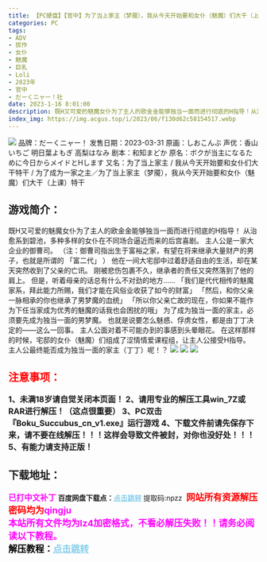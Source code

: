 ```yaml
---
title: 【PC硬盘】【官中】为了当上家主（梦魇），我从今天开始要和女仆（魅魔）们大干（上课）特干（ボクが当主になるために今日からメイドとHします）
categories: PC
tags:
- ADV
- 拔作
- 女仆
- 魅魔
- 巨乳
- Loli
- 2023年
- 官中
- だーくニャー！社
date: 2023-1-16 8:01:00
description: 既H又可爱的魅魔女仆为了主人的欧金金能够独当一面而进行彻底的H指导！从治愈系到碧池，多种多样的女仆在不同场合逼近而来的后宫喜剧。主人公是一家大企业的御曹司。他在一间大宅邸中过着舒适自由的生活，却在某天突然收到了父亲的亡讯。
index_img: https://img.acgus.top/i/2023/06/f130d62c58154517.webp
---
```

![](https://img.acgus.top/i/2023/06/f130d62c58154517.webp)
品牌：だーくニャー！
发售日期：2023-03-31
原画：しおこんぶ
声优：香山いちご 明日葉よもぎ 高梨はなみ
剧本：和知まどか
原名：ボクが当主になるために今日からメイドとHします
又名：为了当上家主 / 我从今天开始要和女仆们大干特干 / 为了成为一家之主／为了当上家主（梦魇），我从今天开始要和女仆（魅魔）们大干（上课）特干

## 游戏简介：
既H又可爱的魅魔女仆为了主人的欧金金能够独当一面而进行彻底的H指导！
从治愈系到碧池，多种多样的女仆在不同场合逼近而来的后宫喜剧。
主人公是一家大企业的御曹司。
（注：御曹司指出生于富裕之家，有望在将来继承大量财产的男子，也就是所谓的 「富二代」 ）
他在一间大宅邸中过着舒适自由的生活，却在某天突然收到了父亲的亡讯。
刚被悲伤包裹不久，继承者的责任又突然落到了他的肩上。
但是，听着母亲的话总有什么不对劲的地方……
「我们是代代相传的魅魔家系，拜此能力所赐，我们才能在风俗业收获了如今的财富」
「然后，和你父亲一脉相承的你也继承了男梦魔的血统」
「所以你父亲亡故的现在，你如果不能作为下任当家成为优秀的魅魔的话我也会困扰的哦」
为了成为独当一面的家主，必须要先成为独当一面的男梦魔。
也就是说要怎么魅惑、俘虏女性，都是由丁丁决定的——这么一回事。
主人公面对着不可能办到的事感到头晕眼花。
在这样那样的时候，宅邸的女仆（魅魔）们组成了涩情情爱课程组，让主人公接受H指导。
主人公最终能否成为独当一面的家主（丁丁）呢！？
![](https://img.acgus.top/i/2023/06/01295a3755154554.webp)
![](https://img.acgus.top/i/2023/06/2435f6ea49154542.webp)
![](https://img.acgus.top/i/2023/06/c000fc818f154530.webp)





## <font color=#FF0000 >注意事项：</font>
<font size=3><b>1、未满18岁请自觉关闭本页面！
2、请用专业的解压工具win_7Z或RAR进行解压！（这点很重要）
3、PC双击『Boku_Succubus_cn_v1.exe』运行游戏
4、下载文件前请先保存下来，请不要在线解压！！！这样会导致文件被封，对你也没好处！！！
5、有能力请支持正版！</b></font>

## 下载地址：
<font color=#FF00FF size=3><b>已打中文补丁</b></font>
<b>百度网盘下载点：</b><a href="https://pan.baidu.com/s/1yMn-3HXANHHVzWSUlyhusg?pwd=npzz" style="color: #87CEEB;"><b>点击跳转</b></a> 提取码:npzz
<a style="padding: 0" href="https://post.qingju.org/AD/"><img style="max-width:100%" src="https://img.acgus.top/i/2024/07/478f689b8021d8d499ab43d21acf137a.gif" alt=""></a>
<b><font color=#FF0000 size=4>网站所有资源解压密码均为</b></font><b><font color=#FF00FF size=4>qingju</font><font color=#FF0000 ></font></b><br><b><font color=#FF00FF size=4>本站所有文件均为lz4加密格式，不看必解压失败！！请务必阅读以下教程。</b></font><br><b><font color=#000 size=4>解压教程：</b><a href="https://post.qingju.org/tutorial/000/" style="color: #87CEEB;"><b>点击跳转</b></a>
